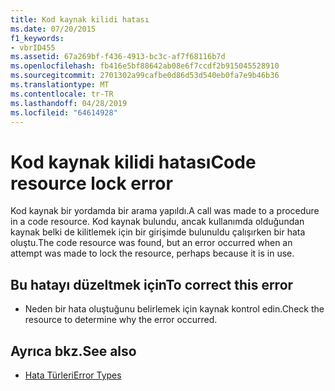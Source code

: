 ```yaml
---
title: Kod kaynak kilidi hatası
ms.date: 07/20/2015
f1_keywords:
- vbrID455
ms.assetid: 67a269bf-f436-4913-bc3c-af7f68116b7d
ms.openlocfilehash: fb416e5bf88642ab08e6f7ccdf2b915045528910
ms.sourcegitcommit: 2701302a99cafbe0d86d53d540eb0fa7e9b46b36
ms.translationtype: MT
ms.contentlocale: tr-TR
ms.lasthandoff: 04/28/2019
ms.locfileid: "64614928"
---
```

# <a name="code-resource-lock-error"></a><span data-ttu-id="f6acb-102">Kod kaynak kilidi hatası</span><span class="sxs-lookup"><span data-stu-id="f6acb-102">Code resource lock error</span></span>
<span data-ttu-id="f6acb-103">Kod kaynak bir yordamda bir arama yapıldı.</span><span class="sxs-lookup"><span data-stu-id="f6acb-103">A call was made to a procedure in a code resource.</span></span> <span data-ttu-id="f6acb-104">Kod kaynak bulundu, ancak kullanımda olduğundan kaynak belki de kilitlemek için bir girişimde bulunuldu çalışırken bir hata oluştu.</span><span class="sxs-lookup"><span data-stu-id="f6acb-104">The code resource was found, but an error occurred when an attempt was made to lock the resource, perhaps because it is in use.</span></span>  
  
## <a name="to-correct-this-error"></a><span data-ttu-id="f6acb-105">Bu hatayı düzeltmek için</span><span class="sxs-lookup"><span data-stu-id="f6acb-105">To correct this error</span></span>  
  
- <span data-ttu-id="f6acb-106">Neden bir hata oluştuğunu belirlemek için kaynak kontrol edin.</span><span class="sxs-lookup"><span data-stu-id="f6acb-106">Check the resource to determine why the error occurred.</span></span>  
  
## <a name="see-also"></a><span data-ttu-id="f6acb-107">Ayrıca bkz.</span><span class="sxs-lookup"><span data-stu-id="f6acb-107">See also</span></span>

- [<span data-ttu-id="f6acb-108">Hata Türleri</span><span class="sxs-lookup"><span data-stu-id="f6acb-108">Error Types</span></span>](../../visual-basic/programming-guide/language-features/error-types.md)
